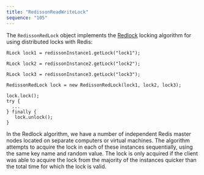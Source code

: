 ```yaml
---
title: "RedissonReadWriteLock"
sequence: "105"
---
```


The `RedissonRedLock` object implements the [Redlock][distributed-locks-url] locking algorithm
for using distributed locks with Redis:

```text
RLock lock1 = redissonInstance1.getLock("lock1");

RLock lock2 = redissonInstance2.getLock("lock2");

RLock lock3 = redissonInstance3.getLock("lock3");

RedissonRedLock lock = new RedissonRedLock(lock1, lock2, lock3);

lock.lock();
try {
  ...
} finally {
   lock.unlock();
}
```

In the Redlock algorithm, we have a number of independent Redis master nodes
located on separate computers or virtual machines.
The algorithm attempts to acquire the lock in each of these instances sequentially,
using the same key name and random value.
The lock is only acquired if the client was able to acquire the lock
from the majority of the instances quicker than the total time for which the lock is valid.

[distributed-locks-url]: https://redis.io/docs/manual/patterns/distributed-locks/
